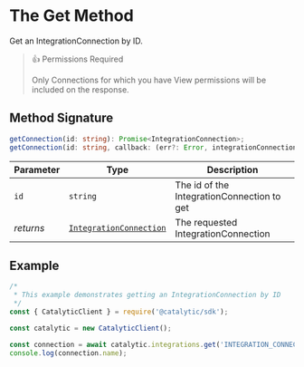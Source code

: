 # The Get Method

Get an IntegrationConnection by ID.

> 👍 Permissions Required
>
> Only Connections for which you have View permissions will be included on the response.

## Method Signature

```ts
getConnection(id: string): Promise<IntegrationConnection>;
getConnection(id: string, callback: (err?: Error, integrationConnection: IntegrationConnection) => any): void;
```

| Parameter | Type                                                       | Description                                |
| --------- | ---------------------------------------------------------- | ------------------------------------------ |
| `id`      | `string`                                                   | The id of the IntegrationConnection to get |
| _returns_ | [`IntegrationConnection`](doc:the-integration-entity-node) | The requested IntegrationConnection        |

## Example

```js
/*
 * This example demonstrates getting an IntegrationConnection by ID
 */
const { CatalyticClient } = require('@catalytic/sdk');

const catalytic = new CatalyticClient();

const connection = await catalytic.integrations.get('INTEGRATION_CONNECTION_ID');
console.log(connection.name);
```
